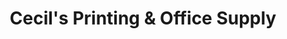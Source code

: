 ---
title: "Cecil's Printing & Office Supply"
url: /huntingburg/cecils-printing-und-office-supply/
shop: Kopieren
---